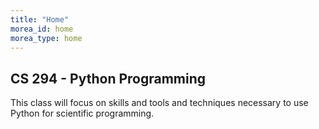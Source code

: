 ```yaml
---
title: "Home"
morea_id: home
morea_type: home
---
```


## CS 294 - Python Programming

This class will focus on skills and tools and techniques necessary to use Python for scientific programming.
